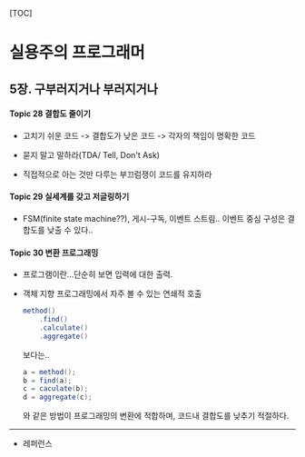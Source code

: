 [TOC]

# 실용주의 프로그래머

## 5장. 구부러지거나 부러지거나

#### Topic 28 결합도 줄이기

- 고치기 쉬운 코드 -> 결합도가 낮은 코드 -> 각자의 책임이 명확한 코드

- 묻지 말고 말하라(TDA/ Tell, Don't Ask)

- 직접적으로 아는 것만 다루는 부끄럼쟁이 코드를 유지하라

#### Topic 29 실세계를 갖고 저글링하기

- FSM(finite state machine??), 게시-구독, 이벤트 스트림.. 이벤트 중심 구성은 결합도를 낮출 수 있다..

#### Topic 30 변환 프로그래밍

- 프로그램이란...단순히 보면 입력에 대한 출력.

- 객체 지향 프로그래밍에서 자주 볼 수 있는 연쇄적 호출
  
  ```java
  method()
      .find()
      .calculate()
      .aggregate()
  ```
  
  보다는..
  
  ```java
  a = method();
  b = find(a);
  c = caculate(b);
  d = aggregate(c);
  ```
  
  와 같은 방법이 프로그래밍의 변환에 적합하며, 코드내 결합도를 낮추기 적절하다.

---

- 레퍼런스

> 
